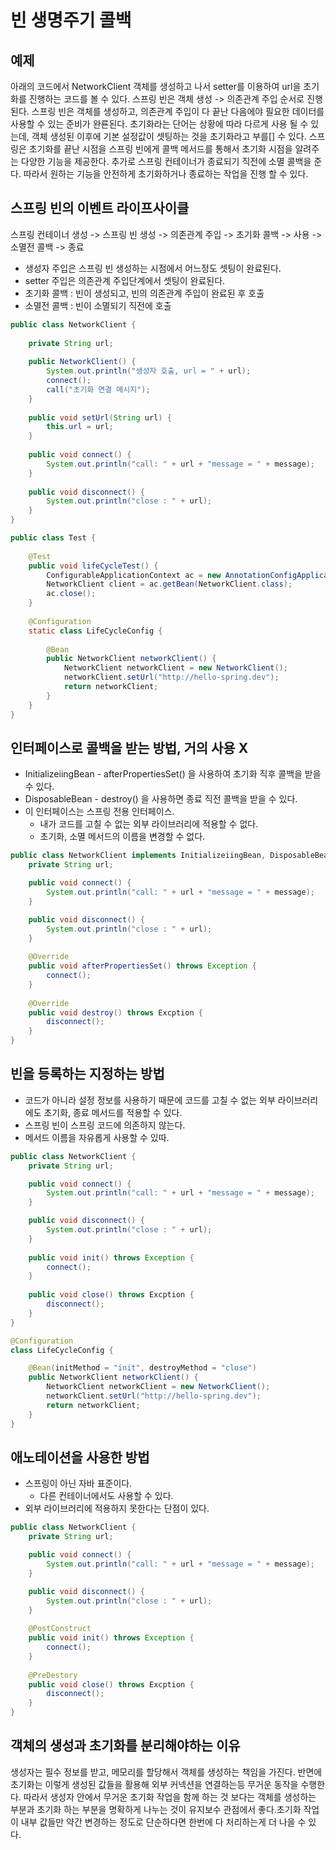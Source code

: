 # 빈 생명주기 콜백

## 예제
아래의 코드에서 NetworkClient 객체를 생성하고 나서 setter를 이용하여 url을 초기화를 진행하는 코드를 볼 수 있다.
스프링 빈은 객체 생성 -> 의존관계 주입 순서로 진행된다. 스프링 빈은 객체를 생성하고, 의존관계 주입이 다 끝난 다음에야 필요한 데이터를 사용할 수 있는 준비가 완룐된다.
초기화라는 단어는 상황에 따라 다르게 사용 될 수 있는데, 객체 생성된 이후에 기본 설정값이 셋팅하는 것을 초기화라고 부를[] 수 있다.
스프링은 초기화를 끝난 시점을 스프링 빈에게 콜백 메서드를 통해서 초기화 시점을 알려주는 다양한 기능을 제공한다. 추가로 스프링 컨테이너가 종료되기 직전에 소멸 콜백을 준다.
따라서 원하는 기능을 안전하게 초기화하거나 종료하는 작업을 진행 할 수 있다.

## 스프링 빈의 이벤트 라이프사이클
스프링 컨테이너 생성 -> 스프링 빈 생성 -> 의존관계 주입 -> 초기화 콜백 -> 사용 -> 소멸전 콜백 -> 종료

- 생성자 주입은 스프링 빈 생성하는 시점에서 어느정도 셋팅이 완료된다.
- setter 주입은 의존관계 주입단계에서 셋팅이 완료된다.
- 초기화 콜백 : 빈이 생성되고, 빈의 의존관계 주입이 완료된 후 호출
- 소멸전 콜백 : 빈이 소멸되기 직전에 호출
```java
public class NetworkClient {
    
    private String url;
    
    public NetworkClient() {
        System.out.println("생성자 호출, url = " + url);
        connect();
        call("초기화 연결 메시지");
    }
    
    public void setUrl(String url) {
        this.url = url;
    }
    
    public void connect() {
        System.out.println("call: " + url + "message = " + message);
    }
    
    public void disconnect() {
        System.out.println("close : " + url);
    }
}
```

```java
public class Test {
    
    @Test
    public void lifeCycleTest() {
        ConfigurableApplicationContext ac = new AnnotationConfigApplicationContext(Test.class);
        NetworkClient client = ac.getBean(NetworkClient.class);
        ac.close();
    }
    
    @Configuration
    static class LifeCycleConfig {
        
        @Bean
        public NetworkClient networkClient() {
            NetworkClient networkClient = new NetworkClient();
            networkClient.setUrl("http://hello-spring.dev");
            return networkClient;
        }
    }
}
```

## 인터페이스로 콜백을 받는 방법, 거의 사용 X
- InitializeiingBean - afterPropertiesSet() 을 사용하여 초기화 직후 콜백을 받을 수 있다.
- DisposableBean - destroy() 을 사용하면 종료 직전 콜백을 받을 수 있다.
- 이 인터페이스는 스프링 전용 인터페이스.
    + 내가 코드를 고칠 수 없는 외부 라이브러리에 적용할 수 없다.
    + 초기화, 소멸 메서드의 이름을 변경할 수 없다.

```java
public class NetworkClient implements InitializeiingBean, DisposableBean {
    private String url;

    public void connect() {
        System.out.println("call: " + url + "message = " + message);
    }

    public void disconnect() {
        System.out.println("close : " + url);
    }
    
    @Override
    public void afterPropertiesSet() throws Exception {
        connect();
    }
    
    @Override
    public void destroy() throws Excption {
        disconnect();
    }
}
```

## 빈을 등록하는 지정하는 방법
- 코드가 아니라 설정 정보를 사용하기 때문에 코드를 고칠 수 없는 외부 라이브러리에도 초기화, 종료 메서드를 적용할 수 있다.
- 스프링 빈이 스프링 코드에 의존하지 않는다.
- 메서드 이름을 자유롭게 사용할 수 있따.
```java
public class NetworkClient {
    private String url;

    public void connect() {
        System.out.println("call: " + url + "message = " + message);
    }

    public void disconnect() {
        System.out.println("close : " + url);
    }
    
    public void init() throws Exception {
        connect();
    }
    
    public void close() throws Excption {
        disconnect();
    }
}

@Configuration
class LifeCycleConfig {

    @Bean(initMethod = "init", destroyMethod = "close")
    public NetworkClient networkClient() {
        NetworkClient networkClient = new NetworkClient();
        networkClient.setUrl("http://hello-spring.dev");
        return networkClient;
    }
}
```

## 애노테이션을 사용한 방법
- 스프링이 아닌 자바 표준이다.
    + 다른 컨테이너에서도 사용할 수 있다.
- 외부 라이브러리에 적용하지 못한다는 단점이 있다.
```java
public class NetworkClient {
    private String url;

    public void connect() {
        System.out.println("call: " + url + "message = " + message);
    }

    public void disconnect() {
        System.out.println("close : " + url);
    }
    
    @PostConstruct
    public void init() throws Exception {
        connect();
    }
    
    @PreDestory
    public void close() throws Excption {
        disconnect();
    }
}
```
## 객체의 생성과 초기화를 분리해야하는 이유
생성자는 필수 정보를 받고, 메모리를 할당해서 객체를 생성하는 책임을 가진다. 반면에 초기화는 이렇게 생성된 값들을 활용해 외부 커넥션을 연결하는등 무거운 동작을 수행한다.
따라서 생성자 안에서 무거운 초기화 작업을 함께 하는 것 보다는 객체를 생성하는 부분과 초기화 하는 부분을 명확하게 나누는 것이 유지보수 관점에서 좋다.초기화 작업이 내부 값들만 약간 변경하는 정도로 단순하다면 한번에 다 처리하는게 더 나을 수 있다.
